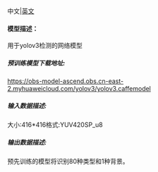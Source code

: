 中文|[英文](Readme.md)
#### 模型描述：

用于yolov3检测的网络模型

##### 预训练模型下载地址:
https://obs-model-ascend.obs.cn-east-2.myhuaweicloud.com/yolov3/yolov3.caffemodel

##### 输入数据描述:

大小:416*416格式:YUV420SP_u8

##### 输出数据描述:

预先训练的模型将识别80种类型和1种背景。